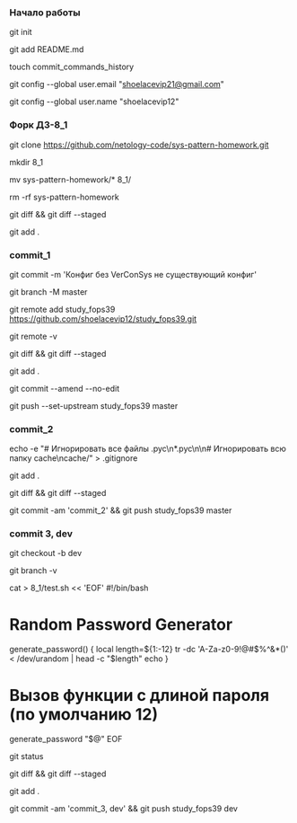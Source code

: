 ### Начало работы
git init

git add README.md

touch commit_commands_history

git config --global user.email "shoelacevip21@gmail.com"

git config --global user.name "shoelacevip12"

### Форк ДЗ-8_1
git clone https://github.com/netology-code/sys-pattern-homework.git

mkdir  8_1

mv sys-pattern-homework/* 8_1/

rm  -rf sys-pattern-homework

git diff && git diff --staged

git add .

### commit_1
git commit -m 'Конфиг без VerConSys не существующий конфиг'

git branch -M master

git remote add study_fops39 https://github.com/shoelacevip12/study_fops39.git

git remote -v

git diff && git diff --staged

git add .

git commit --amend --no-edit

git push --set-upstream study_fops39 master

### commit_2

echo -e "# Игнорировать все файлы .pyc\n*.pyc\n\n# Игнорировать всю папку cache\ncache/" > \.gitignore

git add .

git diff && git diff --staged

git commit -am 'commit_2' && git push study_fops39 master

### commit 3, dev

git checkout -b dev

git branch -v

cat > 8_1/test.sh << 'EOF'
#!/bin/bash

# Random Password Generator
generate_password() {
    local length=${1:-12}
    tr -dc 'A-Za-z0-9!@#$%^&*()' < /dev/urandom | head -c "$length"
    echo
}

# Вызов функции с длиной пароля (по умолчанию 12)
generate_password "$@"
EOF

git status

git diff && git diff --staged

git add .

git commit -am 'commit_3, dev' && git push study_fops39 dev